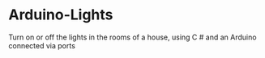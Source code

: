 # Arduino-Lights
Turn on or off the lights in the rooms of a house, using C # and an Arduino connected via ports

